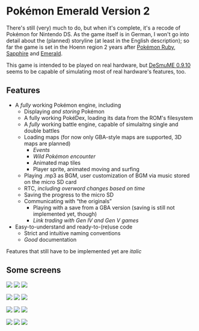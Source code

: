 Pokémon Emerald Version 2
=========================

There's still (very) much to do, but when it's complete, it's a recode of Pokémon for Nintendo DS.
As the game itself is in German, I won't go into detail about the (planned) storyline (at least in the English description);
so far the game is set in the Hoenn region 2 years after [Pokémon Ruby, Sapphire](https://en.wikipedia.org/wiki/Pok%C3%A9mon_Ruby_and_Sapphire) and [Emerald](https://en.wikipedia.org/wiki/Pok%C3%A9mon_Emerald).

This game is intended to be played on real hardware, but [DeSmuME 0.9.10](http://desmume.org/) seems to be capable of simulating most of real hardware's features, too.

Features
--------

* A _fully_ working Pokémon engine, including
    * Displaying _and storing_ Pokémon
    * A fully working PokéDex, loading its data from the ROM's filesystem
    * A _fully_ working battle engine, capable of simulaitng single and double battles
    * Loading maps (for now only GBA-style maps are supported, 3D maps are planned)
      * _Events_
      * _Wild Pokémon encounter_
      * Animated map tiles
      * Player sprite, animated moving and surfing
    * Playing .mp3 as BGM, user customization of BGM via music stored on the micro SD card
    * RTC, _including overword changes based on time_
    * Saving the progress to the micro SD
    * Communicating with “the originals”
      * Playing with a save from a GBA version (saving is still not implemented yet, though)
      * _Link trading with Gen IV and Gen V games_
* Easy-to-understand and ready-to-(re)use code
    * Strict and intuitive naming conventions
    * _Good_ documentation

Features that still have to be implemented yet are _italic_

Some screens
------------

![](https://github.com/PH111P/perm2/blob/master/P-Emerald_2/Screens/P-Emerald_2_09_9809.png)
![](https://github.com/PH111P/perm2/blob/master/P-Emerald_2/Screens/P-Emerald_2_44_9923.png)
![](https://github.com/PH111P/perm2/blob/master/P-Emerald_2/Screens/P-Emerald_2_07_1429.png)

![](https://github.com/PH111P/perm2/blob/master/P-Emerald_2/Screens/P-Emerald_2_46_10126.png)
![](https://github.com/PH111P/perm2/blob/master/P-Emerald_2/Screens/P-Emerald_2_54_30142.png)
![](https://github.com/PH111P/perm2/blob/master/P-Emerald_2/Screens/P-Emerald_2_01_30165.png)

![](https://github.com/PH111P/perm2/blob/master/P-Emerald_2/Screens/P-Emerald_2_08_30188.png)
![](https://github.com/PH111P/perm2/blob/master/P-Emerald_2/Screens/P-Emerald_2_10_10008.png)
![](https://github.com/PH111P/perm2/blob/master/P-Emerald_2/Screens/P-Emerald_2_19_10037.png)

![](https://github.com/PH111P/perm2/blob/master/P-Emerald_2/Screens/P-Emerald_2_29_10070.png)
![](https://github.com/PH111P/perm2/blob/master/P-Emerald_2/Screens/P-Emerald_2_01_10175.png)
![](https://github.com/PH111P/perm2/blob/master/P-Emerald_2/Screens/P-Emerald_2_09_10201.png)
